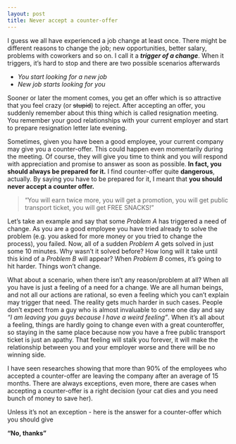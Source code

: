 ```yaml
---
layout: post
title: Never accept a counter-offer
---
```


I guess we all have experienced a job change at least once. There might be different reasons to change the job; new opportunities, better salary, problems with coworkers and so on. I call it a _**trigger of a change**_. When it triggers, it’s hard to stop and there are two possible scenarios afterwards

- _You start looking for a new job_
- _New job starts looking for you_

Sooner or later the moment comes, you get an offer which is so attractive that you feel crazy (or ~~stupid~~) to reject. After accepting an offer, you suddenly remember about this thing which is called resignation meeting. You remember your good relationships with your current employer and start to prepare resignation letter late evening.

Sometimes, given you have been a good employee, your current company may give you a counter-offer. This could happen even momentarily during the meeting. Of course, they will give you time to think and you will respond with appreciation and promise to answer as soon as possible. **In fact, you should always be prepared for it.** 
I find counter-offer quite **dangerous**, actually. By saying you have to be prepared for it, I meant that **you should never accept a counter offer.** 

> “You will earn twice more, you will get a promotion, you will get public transport ticket, you will get FREE SNACKS!”

Let’s take an example and say that some _Problem A_ has triggered a need of change. As you are a good employee you have tried already to solve the problem (e.g. you asked for more money or you tried to change the process), you failed. Now, all of a sudden _Problem A_ gets solved in just some 10 minutes. Why wasn’t it solved before? How long will it take until this kind of a _Problem B_ will appear? When _Problem B_ comes, it’s going to hit harder. Things won’t change.

What about a scenario, when there isn’t any reason/problem at all? When all you have is just a feeling of a need for a change. We are all human beings, and not all our actions are rational, so even a feeling which you can’t explain may trigger that need. The reality gets much harder in such cases. People don’t expect from a guy who is almost invaluable to come one day and say _“I am leaving you guys because I have a weird feeling”_. When it’s all about a feeling, things are hardly going to change even with a great counteroffer, so staying in the same place because now you have a free public transport ticket is just an apathy. That feeling will stalk you forever, it will make the relationship between you and your employer worse and there will be no winning side.

I have seen researches showing that more than 90% of the employees who accepted a counter-offer are leaving the company after an average of 15 months. There are always exceptions, even more, there are cases when accepting a counter-offer is a right decision (your cat dies and you need bunch of money to save her). 

Unless it’s not an exception - here is the answer for a counter-offer which you should give

**“No, thanks”**
